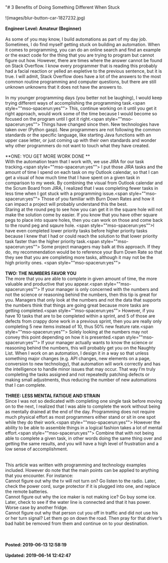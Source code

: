 "# 3 Benefits of Doing Something Different When Stuck<br /><br />!(images/blur-button-car-1827232.jpg)<br /><br />**Engineer Level: Amateur (Beginner)** <br /><br /> As some of you may know, I build automations as part of my day job. Sometimes, I do find myself getting stuck on building an automation. When it comes to programming, you can do an online search and find an example or the exact code for the thing that you are trying to program but cannot figure out how. However, there are times where the answer cannot be found on Stack Overflow. I know every programmer that is reading this probably had a facial reaction or yelled an expletive to the previous sentence, but it is true. I will admit, Stack Overflow does have a lot of the answers to the most common routine programming and computer questions, but there are still unknown unknowns that it does not have the answers to.  <br />  <br /> In my younger programming days (you better not be laughing), I would keep trying different ways of accomplishing the programming task.<span style=""mso-spacerun:yes""> </span>This, continue working on it until you get it right approach, would work some of the time because I would become so focused on the program until I got it right.<span style=""mso-spacerun:yes""> </span>Things have changed since then. New technologies have taken over (Python gasp). New programmers are not following the common standards or the specific language, like starting Java functions with an upper case letter, or just coming up with their own standards and wonder why other programmers do not want to touch what they have created.  <br />  <br /> **ONE: YOU GET MORE WORK DONE **<br /> With the automation team that I work with, we use JIRA for our task tracking.<span style=""mso-spacerun:yes""> </span>I put those JIRA tasks and the amount of time I spend on each task on my Outlook calendar, so that I can get a visual of how much time that I have spent on a given task in comparison to my week. By combining the visual from Outlook calendar and the Scrum Board from JIRA, I realized that I was completing fewer tasks in less time when I got stuck with a programming issue.<span style=""mso-spacerun:yes""> </span>Those of you familiar with Burn Down Rates and how it can impact a project will probably understand this the best.<br /> Staring at the round peg to see how you can get it in the square hole will not make the solution come by easier. If you know that you have other square pegs to place into square holes, then you can work on those and come back to the round peg and sqaure hole. <span style=""mso-spacerun:yes""></span>I have even completed lower priority tasks before higher priority tasks because I knew that I had or could reach the solution to that lower priority task faster than the higher priority task.<span style=""mso-spacerun:yes""> </span>Some project managers may balk at this approach. If they do, my recommendation would be to reference your Burn Down Rate so that they see that you are completing more tasks, although it may not be the high priority ones. <span style=""mso-spacerun:yes""></span> <br />  <br /> **TWO: THE NUMBERS FAVOR YOU**<br /> The more that you are able to complete in given amount of time, the more valuable and productive that you appear.<span style=""mso-spacerun:yes""> </span>If your manager is only concerned with the numbers and not the science or reasoning behind the numbers, then this tip is great for you. Managers that only look at the numbers and not the data that supports the numbers think that things are going great because more tasks are getting completed.<span style=""mso-spacerun:yes""> </span>However, if you have 10 tasks that are to be completed within a sprint, and 5 of those are defects from crappy done work in a previous sprint, then you are really only completing 5 new items instead of 10, thus 50% new feature rate.<span style=""mso-spacerun:yes""> </span>Solely looking at the numbers may not convey this point depending on how it is presented.<span style=""mso-spacerun:yes""> </span>If your manager actually wants to know the science or reasoning behind the numbers, this will probably get you on the Naughty List. When I work on an automation, I design it in a way so that unless something major changes (e.g. API changes, new elements on a page, conversion to new technology), that automation will work correctly and has the intelligence to handle minor issues that may occur. That way I’m truly completing the tasks assigned and not repeatedly patching defects or making small adjustments, thus reducing the number of new automations that I can complete.  <br />  <br /> **THREE: LESS MENTAL FATIGUE AND STRAIN**<br /> Since I was not so dedicated with completing one single task before moving on to the next, I realized that I was able to complete the work without being as mentally drained at the end of the day. Programming does not require much physical effort as most programmers either stand or sit in one spot while they do their work.<span style=""mso-spacerun:yes""> </span>However the ability to be able to assemble things in a logical fashion takes a lot of mental effort.<span style=""mso-spacerun:yes""> </span>Combine that with not being able to complete a given task, in other words doing the same thing over and getting the same results, and you will have a high level of frustration and a low sense of accomplishment.  <br />  <br /> <br /> This article was written with programming and technology examples included. However do note that the main points can be applied to anything that you encounter.  For instance:<br /> Cannot figure out why the tv will not turn on? Go listen to the radio. Later, check the power cord, surge protector if it is plugged into one, and replace the remote batteries.<br>Cannot figure out why the ice maker is not making ice? Go buy some ice. Later, check to see if the water line is connected and that it has power. Worse case by another fridge.<br>Cannot figure out why that person cut you off in traffic and did not use his or her turn signal? Let them go on down the road. Then pray for that driver’s bad habit be removed from them and continue on to your destination.  <br /> <br /><br /><br />**Posted: 2019-06-13 12:58:19** <br /><br />**Updated: 2019-06-14 12:42:47** <br /><br />

